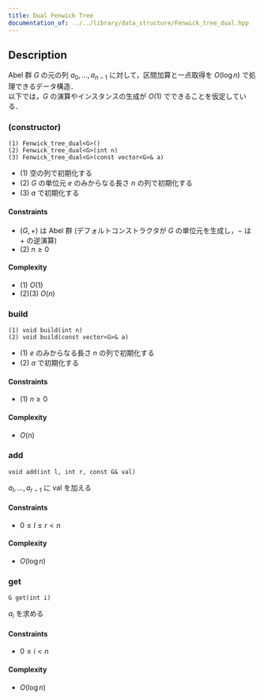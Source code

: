 ```yaml
---
title: Dual Fenwick Tree
documentation_of: ../../library/data_structure/Fenwick_tree_dual.hpp
---
```


## Description
Abel 群 $G$ の元の列 $a_0,\ldots,a_{n-1}$ に対して，区間加算と一点取得を $O(\log n)$ で処理できるデータ構造．  
以下では，$G$ の演算やインスタンスの生成が $O(1)$ でできることを仮定している．

### (constructor)
```
(1) Fenwick_tree_dual<G>()
(2) Fenwick_tree_dual<G>(int n)
(3) Fenwick_tree_dual<G>(const vector<G>& a)
```
- (1) 空の列で初期化する
- (2) $G$ の単位元 $e$ のみからなる長さ $n$ の列で初期化する
- (3) $a$ で初期化する

#### Constraints
- $(G,+)$ は Abel 群 (デフォルトコンストラクタが $G$ の単位元を生成し，$-$ は $+$ の逆演算)
- (2) $n\ge0$

#### Complexity
- (1) $O(1)$
- (2)(3) $O(n)$

### build
```
(1) void build(int n)
(2) void build(const vector<G>& a)
```
- (1) $e$ のみからなる長さ $n$ の列で初期化する
- (2) $a$ で初期化する

#### Constraints
- (1) $n\ge0$

#### Complexity
- $O(n)$

### add

```
void add(int l, int r, const G& val)
```
$a_l,\ldots,a_{r-1}$ に $\mathrm{val}$ を加える

#### Constraints
- $0\le l\le r\lt n$

#### Complexity
- $O(\log n)$

### get
```
G get(int i)
```
$a_i$ を求める

#### Constraints
- $0\le i\lt n$

#### Complexity
- $O(\log n)$

